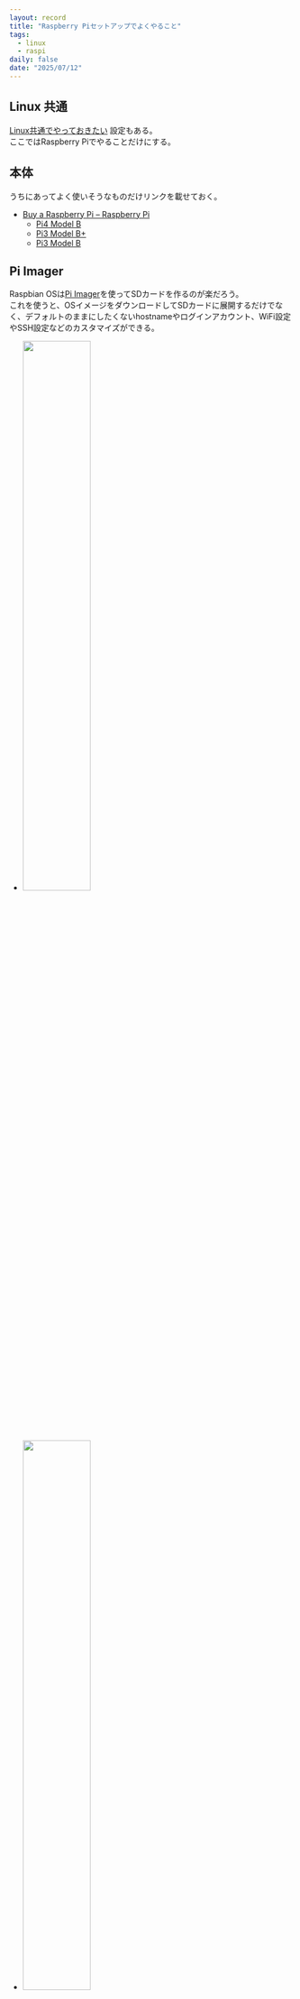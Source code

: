 ```yaml
---
layout: record
title: "Raspberry Piセットアップでよくやること"
tags:
  - linux
  - raspi
daily: false
date: "2025/07/12"
---
```


## Linux 共通

[Linux共通でやっておきたい](./setup.md) 設定もある。  
ここではRaspberry Piでやることだけにする。

## 本体

うちにあってよく使いそうなものだけリンクを載せておく。

* [Buy a Raspberry Pi – Raspberry Pi](https://www.raspberrypi.com/products/)
  * [Pi4 Model B](https://www.raspberrypi.com/products/raspberry-pi-4-model-b/)
  * [Pi3 Model B+](https://www.raspberrypi.com/products/raspberry-pi-3-model-b-plus/)
  * [Pi3 Model B](https://www.raspberrypi.com/products/raspberry-pi-3-model-b/)

## Pi Imager

Raspbian OSは[Pi Imager](https://www.raspberrypi.com/software/)を使ってSDカードを作るのが楽だろう。  
これを使うと、OSイメージをダウンロードしてSDカードに展開するだけでなく、デフォルトのままにしたくないhostnameやログインアカウント、WiFi設定やSSH設定などのカスタマイズができる。

* <a href="images/imager1.png"><img src="images/imager1.png"  width="50%"></a>
* <a href="images/imager2.png"><img src="images/imager2.png"  width="50%"></a>

私はWindows版のv1.9.4を使ったのだが、いくつかうまくいかなかった。
詳しいことは調べていないのでやり方が悪かっただけかもしれない。

* SSHは有効になったが`authorized_keys`が設定されなかった
  * パスワード認証は設定できた
  * ログインしてから自分で`authorized_keys`や`sshd_config`を書き直した
* WiFiの設定ができていなかった
  * 有線LANで接続した
  * ログインして`wlan0`が無効になっていたので、`rfkill unblock`して`ifconfig up`したあと`raspi-config`で設定した

```console
# unblockされている
$ rfkill
ID TYPE      DEVICE      SOFT      HARD
 0 bluetooth hci0   unblocked unblocked
 1 wlan      phy0   unblocked unblocked

# 確認
$ nmcli device status
DEVICE         TYPE      STATE                   CONNECTION
wlan0          wifi      connected               <SSID名>
lo             loopback  connected (externally)  lo
p2p-dev-wlan0  wifi-p2p  disconnected            --
eth0           ethernet  unavailable             --
```

`nmtui`はGUIで操作できるので楽だ。`LANG=C`などしておかないと文字化けするかもしれない。

WiFi接続する場合、WiFiルータでネットワークの分離や隔離のような機能を有効にしているとSSH接続などができないかもしれない。

### UARTの有効化

![image](images/imager3.png)

microSDカードの`config.txt`に`enable_uart=1`を追加。セクションのどこがよいかわからないので、セクションが無いところに追加した。
USBシリアル変換をつないでTeraTermで動かすことができた。

Prolificのチップが古いとWindowsではドライバが接続を拒否するかもしれない。
偽物チップが出回ったのでそうなったようだ。  
問題ないUSBシリアル変換機器を持っていると残念なところだが、ネットで検索してみるのも良いだろう。

## ストレージの追加

SDカードではいろいろ足りないので外部ストレージを付けたくなる。  
その場合はUSBを使うことになるだろう。

Raspberry Pi3までは USB2.0のポートだけで、それ以降になるとUSB3.0のポートが加わる。  
なお、USB2.0は480Mbps、USB3.0は5Gbps、USB3.1 Gen2は10Gbpsとなっている。  
今では USB3.0という名称はなく、USB3.1 Gen1ということになっているのだとか。  
正式な情報を見たわけではないので、自分で調べた方がよいだろう。

### デバイス探し

SATA-USBケーブルに接続したSSDをRaspberry Pi3に挿すと`dmesg`にこのようなログが出る。  
Windowsで使っていたNTFSフォーマットのディスクで、ボリューム名は"Free"である。

```dmesg
usb-storage 1-1.2:1.0: USB Mass Storage device detected
usb-storage 1-1.2:1.0: Quirks match for vid 152d pid 0578: 1000000
scsi host0: usb-storage 1-1.2:1.0
scsi 0:0:0:0: Direct-Access     TIMELY                    0801 PQ: 0 ANSI: 6
sd 0:0:0:0: [sda] 234441648 512-byte logical blocks: (120 GB/112 GiB)
sd 0:0:0:0: [sda] Write Protect is off
sd 0:0:0:0: [sda] Mode Sense: 47 00 00 08
sd 0:0:0:0: [sda] Disabling FUA
sd 0:0:0:0: [sda] Write cache: enabled, read cache: enabled, doesn't support DPO or FUA
sd 0:0:0:0: Attached scsi generic sg0 type 0
 sda: sda1
sd 0:0:0:0: [sda] Attached SCSI disk
```

`dmesg`はいろいろなログがあるので`lsblk`の方がわかりやすいか。

```console
 $ lsblk -l
NAME      MAJ:MIN RM   SIZE RO TYPE MOUNTPOINTS
sda         8:0    0 111.8G  0 disk
sda1        8:1    0 111.8G  0 part
mmcblk0   179:0    0  14.8G  0 disk
mmcblk0p1 179:1    0   512M  0 part /boot/firmware
mmcblk0p2 179:2    0  14.3G  0 part /
```

### フォーマット

`sda`であることがわかるので`fdisk`でパーティションの確認をし、今回はパーティションを削除してLinuxパーティションだけ作る。

```console
$ sudo fdisk -l /dev/sda
Disk /dev/sda: 111.79 GiB, 120034123776 bytes, 234441648 sectors
Disk model:
Units: sectors of 1 * 512 = 512 bytes
Sector size (logical/physical): 512 bytes / 512 bytes
I/O size (minimum/optimal): 512 bytes / 512 bytes
Disklabel type: dos
Disk identifier: 0x59ac01ea

Device     Boot Start       End   Sectors   Size Id Type
/dev/sda1        2048 234438655 234436608 111.8G  7 HPFS/NTFS/exFAT

...(中略)...

Device     Boot Start       End   Sectors   Size Id Type
/dev/sda1        2048 234441647 234439600 111.8G 83 Linux
```

作ったパーティション`sda1`をext4でフォーマットする。

```console
$ sudo mkfs -t ext4 /dev/sda1
(略)
```

### UUID

`sda`だと物理過ぎてUSB接続の仕方などで名称が変わってしまうかもしれない。  
IDE接続の時はHDDのジャンパ接続で何かやっていたような気がするが、もう記憶にない。

ともかく、今はUUIDでディスクを識別することができるので、そちらにした方がよい。  
`blkid`では2つUUIDが出力されるが、`/etc/fstab`では`PARTUUID`を使っていた。
OSによって違うらしい。

```console
$ sudo blkid | grep sda
/dev/sda1: LABEL="Free" BLOCK_SIZE="512" UUID="CE04E7D004E7BA1B" TYPE="ntfs" PARTUUID="59ac01ea-01"
```

mount先ディレクトリを作っておけば`mount`できる。

```console
$ sudo mount -t ext4 PARTUUID="59ac01ea-01" /mnt/usb
```

ディレクトリのownerは使用するユーザやグループを設定すると良いだろう。  
hogeさんだけが使うならこんな感じでよいと思う。

```console
$ sudo chown hoge:hoge /mnt/usb
```

### fstab

再起動のたびに`mount`するのは面倒ならば`/etc/fstab`に書いておくとよい。 
項目のどれがなんだったかは忘れやすい([fstab](https://www.man7.org/linux/man-pages/man5/fstab.5.html))。  
項目間はタブ文字かスペースなので、特に4番目はコンマで区切るときにスペースをうっかり挟まないこと。

1. fs_spec: デバイス名 or `PARTUUID`
2. fs_file: マウントポイント
3. fs_vfstype: フォーマット
4. fs_mntops: オプション。特になければ`defaults`。USBだと外すことがあるから`defaults,nofail`が無難か？
5. fs_freq: dumpしない(`0`)かする(`1`)か。特になければ`0`。
6. fs_passno: fsckの順番？ rootファイルシステムは`1`、それ以外は`2`。

`/etc/fstab`に書いてあるデバイスに起動時接続できなかったらpanicになるんじゃなかったっけ・・・？  
心配になったが`findmnt`でチェックできるそうだ。

* [/etc/fstab を書き換えたあとはreboot前に必ずfindmntコマンドで検証しよう #Linux - Qiita](https://qiita.com/interu/items/2cb1d699f3afef2e1bb4)

```console
$ sudo findmnt --verify
Success, no errors or warnings detected
```

## Docker

Raspbian OS 64bit の場合は [Debian](https://docs.docker.com/engine/install/debian/)でのインストールを参照する。

インストールは手順通りで良い。

### 保存場所

うちのRaspberry Pi3はMicroSDにOSを焼いて立ち上げている。  
USBストレージからも立ち上げることはできるそうだ。

* [Raspberry pi 3 Model B+ を USB SSD から起動する - Raspberry Pi 備忘録 / Mbedもあるよ！](https://pongsuke.hatenablog.com/entry/2018/08/15/183341)

何を気にしているかというと、MicroSD は容量も大きくないし高頻度なアクセスは心配なので極力SSDに逃がしたいのだ。  
dockerは自分が使う気がなくてもツールが要求するのでインストールするのだが、
お試しで動かしたプロジェクトの残骸が残りっぱなしになったりしやすい。  
面倒ごとを回避するなら、保存場所を容量が大きいストレージにするとよいだろう。速度は落ちるかもしれんが。

* [Dockerイメージの格納場所を変更する方法](https://zenn.dev/karaage0703/articles/46195947629c35)

ここまできれいにしなくても、`/var/lib/docker/`に保存されることが分かるなら、ディレクトリごと移動してシンボリックリンクしておけばよいだろう。

### group

rootではないユーザでも使えるようにしておくと便利だろう。

* [Post-installation steps - Docker Docs](https://docs.docker.com/engine/install/linux-postinstall/)

```console
$ sudo usermod -aG docker $USER
```

## Swap file

Rustのプロジェクトのせいかどうかは分からないが、`cargo build`はかなりメモリを消費すると思っている。  
Raspbian OSをインストールするとSwap file無しになっているのだが、メモリが足りずにビルドに失敗することがある。
そうでなくても、メモリが不足すると全体的に不安定になるので、それくらいだったらSwap fileを設定した方が精神的によろしい。

よくわからないのが"dphys-swapfile"だ。  
`swapon -s`で見ると`/var/swap`だけがある。  
これを`systemctl stop`で止めると、何も出てこない。  
つまり、これでswapファイルの制御ができているはずだ。
ならばこちらのサイトのように`/etc/dphys-swapfile`を書き換えるのが自然な気がする。

* [Raspberry PIにてSWAPファイルのリサイズ #RaspberryPi - Qiita](https://qiita.com/neomi/items/9212885b7c08a17f1572)

ただ、今までのRaspberry Piは`dd`コマンドでswapfileを作る方式の説明が多かったように思う。

* [Raspberry PiにSwapファイルを作成する - 作業中のメモ](https://workspacememory.hatenablog.com/entry/2021/03/27/230512)

```console
$ sudo systemctl stop dphys-swapfile
$ swapon -s
$ sudo vi /etc/dphys-swapfile
```

編集内容
```
CONF_SWAPFILE=/mnt/usb/swapfile
CONF_SWAPSIZE=2048
```

続き

```console
$ sudo dphys-swapfile setup
$ sudo dphys-swapfile swapon
$ sudo systemctl start dphys-swapfile
$ swapon -s
Filename                                Type            Size            Used            Priority
/mnt/usb/swapfile                       file            2097148         1059288         -2
$ sudo rm /var/swap
```

これで見た目上は成り立っている。  
`dphys-swapfile`は以前からあったと思うのだが、なぜこの方式ではなくわざわざ`dd`でファイルを作っていたのだろうか。
単に私が目にした記事がそうだっただけで、設定ファイルを書き換える方式も説明されていたのだろうか。。。

